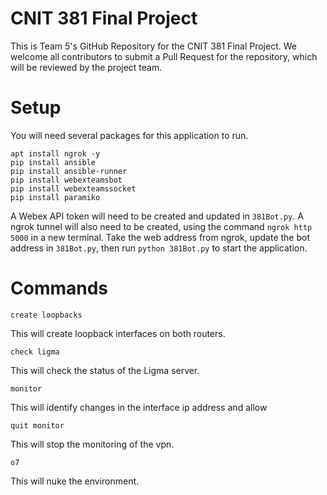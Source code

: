 # CNIT 381 Final Project
This is Team 5's GitHub Repository for the CNIT 381 Final Project. 
We welcome all contributors to submit a Pull Request for the repository, which will be reviewed by the project team. 

# Setup 
You will need several packages for this application to run. 
```
apt install ngrok -y
pip install ansible
pip install ansible-runner
pip install webexteamsbot
pip install webexteamssocket
pip install paramiko
```

A Webex API token will need to be created and updated in ```381Bot.py```. A ngrok tunnel will also need to be created, using the command ```ngrok http 5000``` in a new terminal. Take the web address from ngrok, update the bot address in ```381Bot.py```, then run ```python 381Bot.py``` to start the application. 

# Commands

```create loopbacks```

This will create loopback interfaces on both routers. 


```check ligma```

This will check the status of the Ligma server. 

```monitor```

This will identify changes in the interface ip address and allow


```quit monitor```

This will stop the monitoring of the vpn.

```o7```

This will nuke the environment. 

